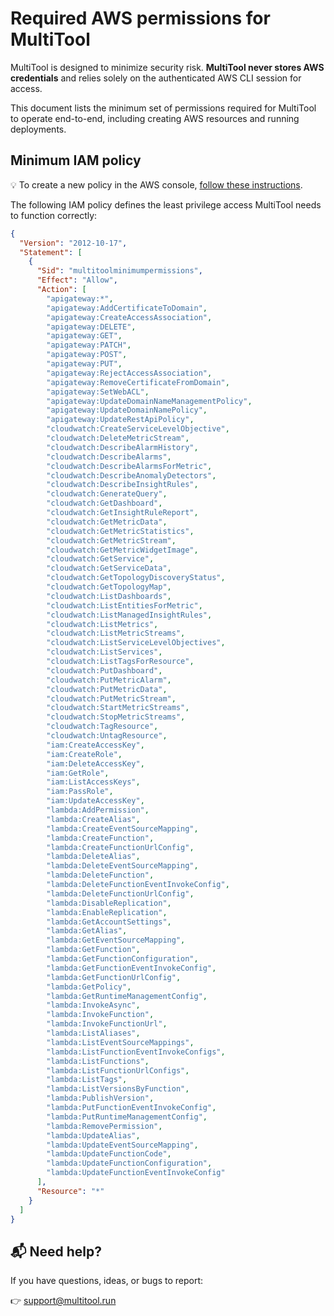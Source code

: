 # Required AWS permissions for MultiTool

MultiTool is designed to minimize security risk. <b>MultiTool never stores AWS credentials</b> and relies solely on the authenticated AWS CLI session for access.

This document lists the minimum set of permissions required for MultiTool to operate end-to-end, including creating AWS resources and running deployments.

## Minimum IAM policy

💡 To create a new policy in the AWS console, <a href="https://docs.aws.amazon.com/IAM/latest/UserGuide/access_policies_create-console.html#access_policies_create-json-editor" target="_blank">follow these instructions</a>.

The following IAM policy defines the least privilege access MultiTool needs to function correctly:

```json
{
  "Version": "2012-10-17",
  "Statement": [
    {
      "Sid": "multitoolminimumpermissions",
      "Effect": "Allow",
      "Action": [
        "apigateway:*",
        "apigateway:AddCertificateToDomain",
        "apigateway:CreateAccessAssociation",
        "apigateway:DELETE",
        "apigateway:GET",
        "apigateway:PATCH",
        "apigateway:POST",
        "apigateway:PUT",
        "apigateway:RejectAccessAssociation",
        "apigateway:RemoveCertificateFromDomain",
        "apigateway:SetWebACL",
        "apigateway:UpdateDomainNameManagementPolicy",
        "apigateway:UpdateDomainNamePolicy",
        "apigateway:UpdateRestApiPolicy",
        "cloudwatch:CreateServiceLevelObjective",
        "cloudwatch:DeleteMetricStream",
        "cloudwatch:DescribeAlarmHistory",
        "cloudwatch:DescribeAlarms",
        "cloudwatch:DescribeAlarmsForMetric",
        "cloudwatch:DescribeAnomalyDetectors",
        "cloudwatch:DescribeInsightRules",
        "cloudwatch:GenerateQuery",
        "cloudwatch:GetDashboard",
        "cloudwatch:GetInsightRuleReport",
        "cloudwatch:GetMetricData",
        "cloudwatch:GetMetricStatistics",
        "cloudwatch:GetMetricStream",
        "cloudwatch:GetMetricWidgetImage",
        "cloudwatch:GetService",
        "cloudwatch:GetServiceData",
        "cloudwatch:GetTopologyDiscoveryStatus",
        "cloudwatch:GetTopologyMap",
        "cloudwatch:ListDashboards",
        "cloudwatch:ListEntitiesForMetric",
        "cloudwatch:ListManagedInsightRules",
        "cloudwatch:ListMetrics",
        "cloudwatch:ListMetricStreams",
        "cloudwatch:ListServiceLevelObjectives",
        "cloudwatch:ListServices",
        "cloudwatch:ListTagsForResource",
        "cloudwatch:PutDashboard",
        "cloudwatch:PutMetricAlarm",
        "cloudwatch:PutMetricData",
        "cloudwatch:PutMetricStream",
        "cloudwatch:StartMetricStreams",
        "cloudwatch:StopMetricStreams",
        "cloudwatch:TagResource",
        "cloudwatch:UntagResource",
        "iam:CreateAccessKey",
        "iam:CreateRole",
        "iam:DeleteAccessKey",
        "iam:GetRole",
        "iam:ListAccessKeys",
        "iam:PassRole",
        "iam:UpdateAccessKey",
        "lambda:AddPermission",
        "lambda:CreateAlias",
        "lambda:CreateEventSourceMapping",
        "lambda:CreateFunction",
        "lambda:CreateFunctionUrlConfig",
        "lambda:DeleteAlias",
        "lambda:DeleteEventSourceMapping",
        "lambda:DeleteFunction",
        "lambda:DeleteFunctionEventInvokeConfig",
        "lambda:DeleteFunctionUrlConfig",
        "lambda:DisableReplication",
        "lambda:EnableReplication",
        "lambda:GetAccountSettings",
        "lambda:GetAlias",
        "lambda:GetEventSourceMapping",
        "lambda:GetFunction",
        "lambda:GetFunctionConfiguration",
        "lambda:GetFunctionEventInvokeConfig",
        "lambda:GetFunctionUrlConfig",
        "lambda:GetPolicy",
        "lambda:GetRuntimeManagementConfig",
        "lambda:InvokeAsync",
        "lambda:InvokeFunction",
        "lambda:InvokeFunctionUrl",
        "lambda:ListAliases",
        "lambda:ListEventSourceMappings",
        "lambda:ListFunctionEventInvokeConfigs",
        "lambda:ListFunctions",
        "lambda:ListFunctionUrlConfigs",
        "lambda:ListTags",
        "lambda:ListVersionsByFunction",
        "lambda:PublishVersion",
        "lambda:PutFunctionEventInvokeConfig",
        "lambda:PutRuntimeManagementConfig",
        "lambda:RemovePermission",
        "lambda:UpdateAlias",
        "lambda:UpdateEventSourceMapping",
        "lambda:UpdateFunctionCode",
        "lambda:UpdateFunctionConfiguration",
        "lambda:UpdateFunctionEventInvokeConfig"
      ],
      "Resource": "*"
    }
  ]
}
```

## 📬 Need help?

If you have questions, ideas, or bugs to report:

👉 [support@multitool.run](mailto:support@multitool.run)
